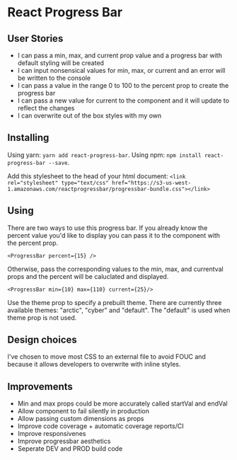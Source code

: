 # React Progress Bar

## User Stories
* I can pass a min, max, and current prop value and a progress bar with default styling will be created
* I can input nonsensical values for min, max, or current and an error will be written to the console
* I can pass a value in the range 0 to 100 to the percent prop to create the progress bar
* I can pass a new value for current to the component and it will update to reflect the changes
* I can overwrite out of the box styles with my own

## Installing
Using yarn: `yarn add react-progress-bar`.
Using npm: `npm install react-progress-bar --save`.

Add this stylesheet to the head of your html document: `<link rel="stylesheet" type="text/css" href="https://s3-us-west-1.amazonaws.com/reactprogressbar/progressbar-bundle.css"></link>`

## Using
There are two ways to use this progress bar. If you already know the percent value you'd like to display you can pass it to the component with the percent prop.
```
<ProgressBar percent={15} />
```

Otherwise, pass the corresponding values to the min, max, and currentval props and the percent will be caluclated and displayed.
```
<ProgressBar min={10} max={110} current={25}/>
```

Use the theme prop to specify a prebuilt theme. There are currently three available themes: "arctic", "cyber" and "default". The "default" is used when theme prop is not used.

## Design choices
I've chosen to move most CSS to an external file to avoid FOUC and because it allows developers to overwrite with inline styles.

## Improvements
* Min and max props could be more accurately called startVal and endVal
* Allow component to fail silently in production
* Allow passing custom dimensions as props
* Improve code coverage + automatic coverage reports/CI
* Improve responsivenes
* Improve progressbar aesthetics
* Seperate DEV and PROD build code
